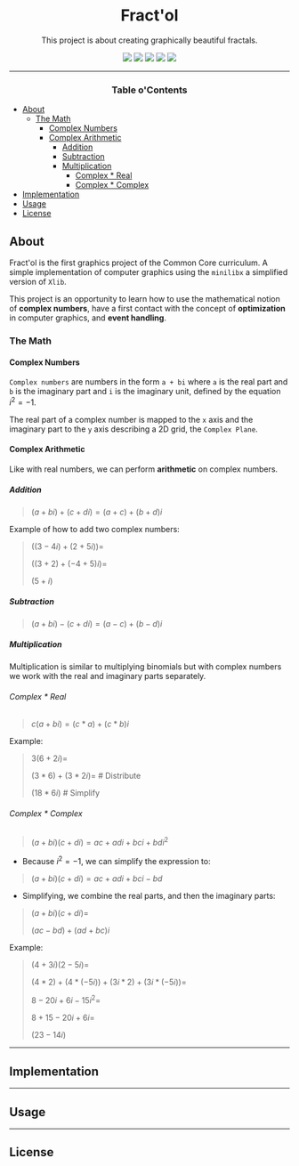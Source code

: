 <a name="readme-top"></a>
<div align="center">

# Fract'ol

 This project is about creating graphically beautiful fractals.

<p>
    <img src="https://img.shields.io/badge/score-%20%2F%20100-success?style=for-the-badge" />
    <img src="https://img.shields.io/github/repo-size/PedroZappa/42_minitalk?style=for-the-badge&logo=github">
    <img src="https://img.shields.io/github/languages/count/PedroZappa/42_minitalk?style=for-the-badge&logo=" />
    <img src="https://img.shields.io/github/languages/top/PedroZappa/42_minitalk?style=for-the-badge" />
    <img src="https://img.shields.io/github/last-commit/PedroZappa/42_minitalk?style=for-the-badge" />
</p>

___

<h3>Table o'Contents</h3>

</div>

<!-- mtoc-start -->

* [About](#about)
  * [The Math ](#the-math-)
    * [Complex Numbers](#complex-numbers)
    * [Complex Arithmetic](#complex-arithmetic)
      * [Addition](#addition)
      * [Subtraction](#subtraction)
      * [Multiplication](#multiplication)
        * [Complex * Real](#complex--real)
        * [Complex * Complex](#complex--complex)
* [Implementation](#implementation)
* [Usage](#usage)
* [License](#license)

<!-- mtoc-end -->

## About

Fract'ol is the first graphics project of the Common Core curriculum. A simple implementation of computer graphics using the `minilibx` a simplified version of `Xlib`.

This project is an opportunity to learn how to use the mathematical notion of **complex numbers**, have a first contact with the concept of **optimization** in computer graphics, and **event handling**. 

### The Math 

#### Complex Numbers

`Complex numbers` are numbers in the form `a + bi` where `a` is the real part and `b` is the imaginary part and `i` is the imaginary unit, defined by the equation $i^2 = -1$.

The real part of a complex number is mapped to the `x` axis and the imaginary part to the `y` axis describing a 2D grid, the `Complex Plane`. 

#### Complex Arithmetic

Like with real numbers, we can perform **arithmetic** on complex numbers.

##### Addition

> $(a + bi) + (c + di) = (a + c) + (b + d)i$

Example of how to add two complex numbers:

> $((3 - 4i) + (2 + 5i)) =$
>
> $((3 + 2) + (-4 + 5)i) =$
>
> $(5 + i)$

##### Subtraction

> $(a + bi) - (c + di) = (a - c) + (b - d)i$

##### Multiplication

Multiplication is similar to multiplying binomials but with complex numbers we work with the real and imaginary parts separately.

###### Complex * Real

> $c(a + bi) = (c * a) + (c * b)i$

Example:

> $3(6 + 2i) =$
>
> $(3 * 6) + (3 * 2i) =$ # Distribute
>
> $(18 * 6i)$ # Simplify

###### Complex * Complex

> $(a + bi)(c + di) = ac + adi + bci + bdi^2$

* Because $i^2 = -1$, we can simplify the expression to:

> $(a + bi)(c + di) = ac + adi +bci - bd$

* Simplifying, we combine the real parts, and then the imaginary parts:

> $(a + bi)(c + di) =$
> 
> $(ac - bd) + (ad + bc)i$

Example:

> $(4 + 3i)(2 - 5i) =$
>
> $(4 * 2) + (4 * (-5i)) + (3i * 2) + (3i * (-5i)) =$
>
> $8 - 20i + 6i - 15i^2 =$
>
> $8 + 15 - 20i + 6i =$
>
> $(23 - 14i)$

___
## Implementation

___
## Usage

___
## License
